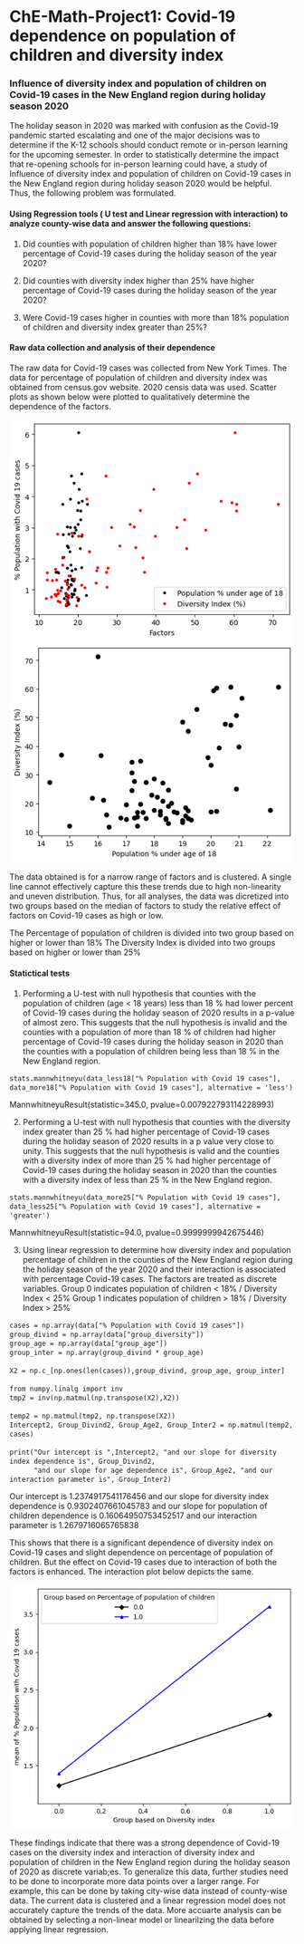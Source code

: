 # ChE-Math-Project1: Covid-19 dependence on population of children and diversity index

### Influence of diversity index and population of children on Covid-19 cases in the New England region during holiday season 2020

The holiday season in 2020 was marked with confusion as the Covid-19 pandemic started escalating and one of the major decisions was to determine if the K-12 schools should conduct remote or in-person learning for the upcoming semester. In order to statistically determine the impact that re-opening schools for in-person learning could have, a study of  Influence of diversity index and population of children on Covid-19 cases in the New England region during holiday season 2020 would be helpful. Thus, the following problem was formulated.


#### Using Regression tools ( U test and Linear regression with interaction) to analyze county-wise data and answer the following questions:
1. Did counties with population of children higher than 18% have lower percentage of Covid-19 cases during the holiday season of the year 2020?

2. Did counties with diversity index higher than 25% have higher percentage of Covid-19 cases during the holiday season of the year 2020?

3. Were Covid-19 cases higher in counties with more than 18% population of children and diversity index greater than 25%?

#### Raw data collection and analysis of their dependence
The raw data for Covid-19 cases was collected from New York Times. The data for percentage of population of children and diversity index was obtained from census.gov website. 2020 censis data was used. Scatter plots as shown below were plotted to qualitatively determine the dependence of the factors.


![Figure_6](https://github.com/sht150/CHE-Math-Project-updated/blob/main/Figure%206.png)
![Figure_7](https://github.com/sht150/CHE-Math-Project-updated/blob/main/Figure%207.png)

The data obtained is for a narrow range of factors and is clustered. A single line cannot effectively capture this these trends due to high non-linearity and uneven distribution. Thus, for all analyses, the data was dicretized into two groups based on the median of factors to study the relative effect of factors on Covid-19 cases as high or low.


The Percentage of population of children is divided into two group based on higher or lower than 18%
The Diversity Index is divided into two groups based on higher or lower than 25%

#### Statictical tests
1. Performing a U-test with null hypothesis that counties with the population of children (age < 18 years) less than 18 % had lower percent of Covid-19 cases during the holiday season of 2020 results in a p-value of almost zero. This suggests that the null hypothesis is invalid and the counties with a population of more than 18 % of children had higher percentage of Covid-19 cases during the holiday season in 2020 than the counties with a population of children being less than 18 % in the New England region. 

```
stats.mannwhitneyu(data_less18["% Population with Covid 19 cases"], data_more18["% Population with Covid 19 cases"], alternative = 'less')
```
MannwhitneyuResult(statistic=345.0, pvalue=0.007922793114228993)

2. Performing a U-test with null hypothesis that counties with the diversity index greater than 25 % had higher percentage of Covid-19 cases during the holiday season of 2020 results in a p value very close to unity. This suggests that the null hypothesis is valid and the counties with a diversity index of more than 25 % had higher percentage of Covid-19 cases during the holiday season in 2020 than the counties with a diversity index of less than 25 % in the New England region. 

```
stats.mannwhitneyu(data_more25["% Population with Covid 19 cases"], data_less25["% Population with Covid 19 cases"], alternative = 'greater')
```
MannwhitneyuResult(statistic=94.0, pvalue=0.9999999942675446)

3. Using linear regression to determine how diversity index and population percentage of children in the counties of the New England region during the holiday season of the year 2020 and their interaction is associated with percentage Covid-19 cases. The factors are treated as discrete variables.
Group 0 indicates population of children < 18% / Diversity Index < 25%
Group 1 indicates population of children > 18% / Diversity Index > 25%

```
cases = np.array(data["% Population with Covid 19 cases"])
group_divind = np.array(data["group_diversity"])
group_age = np.array(data["group_age"])
group_inter = np.array(group_divind * group_age)

X2 = np.c_[np.ones(len(cases)),group_divind, group_age, group_inter]

from numpy.linalg import inv
tmp2 = inv(np.matmul(np.transpose(X2),X2))

temp2 = np.matmul(tmp2, np.transpose(X2))
Intercept2, Group_Divind2, Group_Age2, Group_Inter2 = np.matmul(temp2, cases)

print("Our intercept is ",Intercept2, "and our slope for diversity index dependence is", Group_Divind2, 
      "and our slope for age dependence is", Group_Age2, "and our interaction parameter is", Group_Inter2)
```
Our intercept is  1.2374917541176456 and our slope for diversity index dependence is 0.9302407661045783 and our slope for population of children dependence is 0.16064950753452517 and our interaction parameter is 1.2679716065765838

This shows that there is a significant dependence of diversity index on Covid-19 cases and slight dependence on percentage of population of children. But the effect on Covid-19 cases due to interaction of both the factors is enhanced. The interaction plot below depicts the same.

![Figure_8_interaction_plot](https://github.com/sht150/CHE-Math-Project-updated/blob/main/Figure%208_interaction%20plot.png)

These findings indicate that there was a strong dependence of Covid-19 cases on the diversity index and interaction of diversity index and population of children in the New England region during the holiday season of 2020 as discrete variab;es. To generalize this data, further studies need to be done to incorporate more data points over a larger range. For example, this can be done by taking city-wise data instead of county-wise data. The current data is clustered and a linear regression model does not accurately capture the trends of the data. More accuarte analysis can be obtained by selecting a non-linear model or linearilzing the data before applying linear regression.
